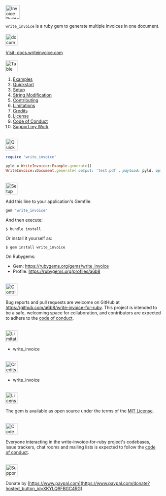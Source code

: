 <a href="#table-of-contents">
<img src="https://raw.githubusercontent.com/a6b8/a6b8/main/docs/write-invoice-for-ruby/readme/headlines/headline.svg" height="45px" name="# Invoice Builder for Ruby" alt="Invoice Builder for Ruby"><br>
</a>

`write_invoice` is a ruby gem to generate multiple invoices in one document.
<br>
<br>
<a href="#table-of-contents">
<img src="https://raw.githubusercontent.com/a6b8/a6b8/main/docs/write-invoice-for-ruby/readme/headlines/documentation.svg" height="38px" name="Documentation" alt="documentation">

Visit: [docs.writeinvoice.com](https://docs.writeinvoice.com)
</a>
<br>
<br>
<a href="#headline">
<img src="https://raw.githubusercontent.com/a6b8/a6b8/main/docs/write-invoice-for-ruby/readme/headlines/table-of-contents.svg" height="38px" name="table-of-contents" alt="Table of Contents">
</a>
<br>

1. [Examples](#examples)<br>
2. [Quickstart](#quickstart)<br>
3. [Setup](#setup)<br>
4. [String Modification](#string-modification)<br>
5. [Contributing](#contributing)<br>
6.  [Limitations](#limitations)<br>
7.  [Credits](#credits)<br>
8.  [License](#license)<br>
9.  [Code of Conduct](#code-of-conduct)<br>
10. [Support my Work](#support-my-work)<br>

<br>

<a href="#table-of-contents">
<img src="https://raw.githubusercontent.com/a6b8/a6b8/main/docs/write-invoice-for-ruby/readme/headlines/quickstart.svg" height="38px" name="quickstart" alt="Quickstart">
</a>

```ruby
require 'write_invoice'

pyld = WriteInvoice::Example.generate()
WriteInvoice::Document.generate( output: 'test.pdf', payload: pyld, options: {}, debug: true )
```
<br>

<a href="#table-of-contents">
<img src="https://raw.githubusercontent.com/a6b8/a6b8/main/docs/local-path-builder-for-ruby/readme/headlines/setup.svg" height="38px" name="setup" alt="Setup">
</a>

Add this line to your application's Gemfile:

```ruby
gem 'write_invoice'
```

And then execute:

    $ bundle install

Or install it yourself as:

    $ gem install write_invoice


On Rubygems: 
- Gem: https://rubygems.org/gems/write_invoice
- Profile: https://rubygems.org/profiles/a6b8

<br>

<a href="#table-of-contents">
<img src="https://raw.githubusercontent.com/a6b8/a6b8/main/docs/write-invoice-for-ruby/readme/headlines/contributing.svg" height="38px" name="contributing" alt="Contributing">
</a>

Bug reports and pull requests are welcome on GitHub at https://github.com/a6b8/write-invoice-for-ruby. This project is intended to be a safe, welcoming space for collaboration, and contributors are expected to adhere to the [code of conduct](https://github.com/a6b8/write-invoice-for-ruby/blob/master/CODE_OF_CONDUCT.md).

<br>

<a href="#table-of-contents">
<img src="https://raw.githubusercontent.com/a6b8/a6b8/main/docs/write-invoice-for-ruby/readme/headlines/limitations.svg" height="38px" name="limitations" alt="Limitations">
</a>

- write_invoice
  
<br>

<a href="#table-of-contents">
<img src="https://raw.githubusercontent.com/a6b8/a6b8/main/docs/write-invoice-for-ruby/readme/headlines/credits.svg" height="38px" name="credits" alt="Credits">
</a>

- write_invoice

<br>

<a href="#table-of-contents">
<img src="https://raw.githubusercontent.com/a6b8/a6b8/main/docs/write-invoice-for-ruby/readme/headlines/license.svg" height="38px" name="license" alt="License">
</a>

The gem is available as open source under the terms of the [MIT License](https://opensource.org/licenses/MIT).

<br>

<a href="#table-of-contents">
<img src="https://raw.githubusercontent.com/a6b8/a6b8/main/docs/write-invoice-for-ruby/readme/headlines/code-of-conduct.svg" height="38px" name="code-of-conduct" alt="Code of Conduct">
</a>
    
Everyone interacting in the write-invoice-for-ruby project's codebases, issue trackers, chat rooms and mailing lists is expected to follow the [code of conduct](https://github.com/a6b8/write-invoice-for-ruby/blob/master/CODE_OF_CONDUCT.md).

<br>

<a href="#table-of-contents">
<img href="#table-of-contents" src="https://raw.githubusercontent.com/a6b8/a6b8/main/docs/write-invoice-for-ruby/readme/headlines/support-my-work.svg" height="38px" name="support-my-work" alt="Support my Work">
</a>
    
Donate by [https://www.paypal.com](https://www.paypal.com/donate?hosted_button_id=XKYLQ9FBGC4RG)
